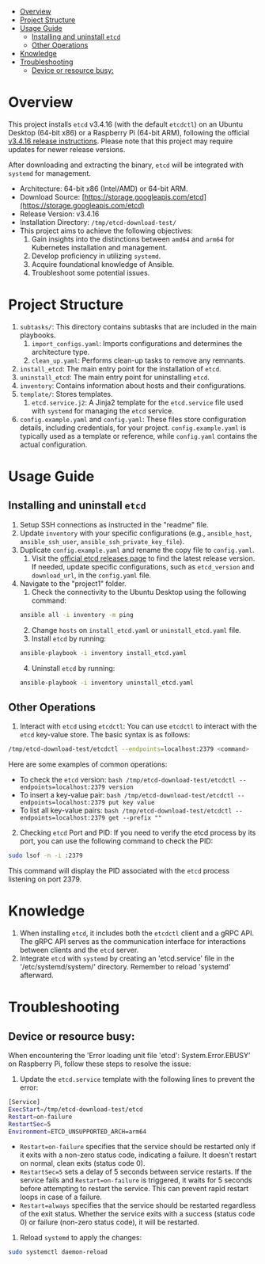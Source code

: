 - [Overview](#overview)
- [Project Structure](#project-structure)
- [Usage Guide](#usage-guide)
  - [Installing and uninstall `etcd`](#installing-and-uninstall-etcd)
  - [Other Operations](#other-operations)
- [Knowledge](#knowledge)
- [Troubleshooting](#troubleshooting)
  - [Device or resource busy:](#device-or-resource-busy)

# Overview
This project installs `etcd` v3.4.16 (with the default `etcdctl`) on an Ubuntu Desktop (64-bit x86) or a Raspberry Pi (64-bit ARM), following the official [v3.4.16 release instructions](https://github.com/etcd-io/etcd/releases/tag/v3.4.16). Please note that this project may require updates for newer release versions.

After downloading and extracting the binary, `etcd` will be integrated with `systemd` for management.

* Architecture: 64-bit x86 (Intel/AMD) or 64-bit ARM.
* Download Source: [https://storage.googleapis.com/etcd](https://storage.googleapis.com/etcd)
* Release Version: v3.4.16
* Installation Directory: `/tmp/etcd-download-test/`
* This project aims to achieve the following objectives:
  1. Gain insights into the distinctions between `amd64` and `arm64` for Kubernetes installation and management.
  2. Develop proficiency in utilizing `systemd`.
  3. Acquire foundational knowledge of Ansible.
  4. Troubleshoot some potential issues.

# Project Structure
1. `subtasks/`: This directory contains subtasks that are included in the main playbooks.
   1. `import_configs.yaml`: Imports configurations and determines the architecture type.
   2. `clean_up.yaml`: Performs clean-up tasks to remove any remnants.
2. `install_etcd`: The main entry point for the installation of `etcd`.
3. `uninstall_etcd`: The main entry point for uninstalling `etcd`.
4. `inventory`: Contains information about hosts and their configurations.
5. `template/`: Stores templates.
   1. `etcd.service.j2`: A Jinja2 template for the `etcd.service` file used with `systemd` for managing the `etcd` service.
6. `config.example.yaml` and `config.yaml`: These files store configuration details, including credentials, for your project. `config.example.yaml` is typically used as a template or reference, while `config.yaml` contains the actual configuration.

# Usage Guide
## Installing and uninstall `etcd`
1. Setup SSH connections as instructed in the "readme" file.
2. Update `inventory` with your specific configurations (e.g., `ansible_host`, `ansible_ssh_user`, `ansible_ssh_private_key_file`).
3. Duplicate `config.example.yaml` and rename the copy file to `config.yaml`. 
   1. Visit the [official etcd releases page](https://github.com/etcd-io/etcd/releases) to find the latest release version. If needed, update specific configurations, such as `etcd_version` and `download_url`, in the `config.yaml` file.
4. Navigate to the "project1" folder.
   1. Check the connectivity to the Ubuntu Desktop using the following command:
    ```bash
    ansible all -i inventory -m ping
    ```
   2. Change `hosts` on `install_etcd.yaml` or `uninstall_etcd.yaml` file.
   3. Install `etcd` by running:
    ```bash
    ansible-playbook -i inventory install_etcd.yaml
    ```
   4. Uninstall `etcd` by running:
    ```bash
    ansible-playbook -i inventory uninstall_etcd.yaml
    ```

## Other Operations
1. Interact with `etcd` using `etcdctl`:
You can use `etcdctl` to interact with the `etcd` key-value store. The basic syntax is as follows:
```bash
/tmp/etcd-download-test/etcdctl --endpoints=localhost:2379 <command>
```
Here are some examples of common operations:
   * To check the `etcd` version:
    ```bash
    /tmp/etcd-download-test/etcdctl --endpoints=localhost:2379 version
    ```
   * To insert a key-value pair:
    ```bash
    /tmp/etcd-download-test/etcdctl --endpoints=localhost:2379 put key value
    ```
   * To list all key-value pairs:
    ```bash
    /tmp/etcd-download-test/etcdctl --endpoints=localhost:2379 get --prefix ""
    ```
2. Checking `etcd` Port and PID:
If you need to verify the etcd process by its port, you can use the following command to check the PID:
```bash
sudo lsof -n -i :2379
```
This command will display the PID associated with the `etcd` process listening on port 2379.


# Knowledge
1. When installing `etcd`, it includes both the `etcdctl` client and a gRPC API. The gRPC API serves as the communication interface for interactions between clients and the `etcd` server.
2. Integrate `etcd` with `systemd` by creating an 'etcd.service' file in the '/etc/systemd/system/' directory. Remember to reload 'systemd' afterward.

# Troubleshooting
## Device or resource busy:
When encountering the 'Error loading unit file 'etcd': System.Error.EBUSY' on Raspberry Pi, follow these steps to resolve the issue:
1. Update the `etcd.service` template with the following lines to prevent the error:
```bash
[Service]
ExecStart=/tmp/etcd-download-test/etcd
Restart=on-failure
RestartSec=5
Environment=ETCD_UNSUPPORTED_ARCH=arm64
```
   * `Restart=on-failure` specifies that the service should be restarted only if it exits with a non-zero status code, indicating a failure. It doesn't restart on normal, clean exits (status code 0).
   * `RestartSec=5` sets a delay of 5 seconds between service restarts. If the service fails and `Restart=on-failure` is triggered, it waits for 5 seconds before attempting to restart the service. This can prevent rapid restart loops in case of a failure.
   * `Restart=always` specifies that the service should be restarted regardless of the exit status. Whether the service exits with a success (status code 0) or failure (non-zero status code), it will be restarted.

1. Reload `systemd` to apply the changes:
```bash
sudo systemctl daemon-reload
```